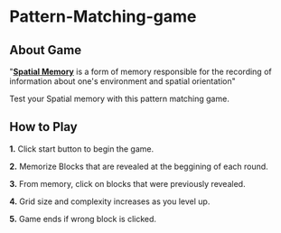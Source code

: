 # Pattern-Matching-game
## About Game

"**[Spatial Memory](https://en.wikipedia.org/wiki/Spatial_memory)** is a form of memory responsible for the recording of information about one's environment and spatial orientation"

Test your Spatial memory with this pattern matching game.

## How to Play
**1.** Click start button to begin the game.

**2.** Memorize Blocks that are revealed at the beggining of each round.

**3.** From memory, click on blocks that were previously revealed.

**4.** Grid size and complexity increases as you level up.

**5.** Game ends if wrong block is clicked.
